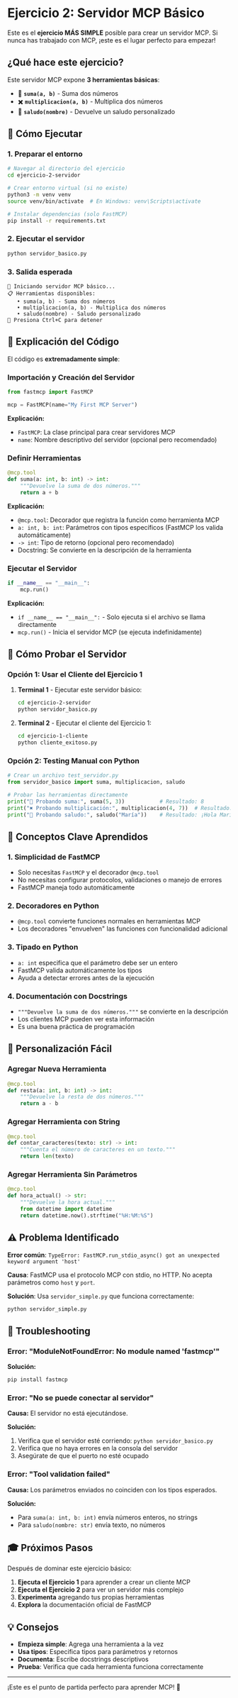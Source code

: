 # Ejercicio 2: Servidor MCP Básico

Este es el **ejercicio MÁS SIMPLE** posible para crear un servidor MCP. Si nunca has trabajado con MCP, ¡este es el lugar perfecto para empezar!

## ¿Qué hace este ejercicio?

Este servidor MCP expone **3 herramientas básicas**:
- 🧮 **`suma(a, b)`** - Suma dos números
- ✖️ **`multiplicacion(a, b)`** - Multiplica dos números  
- 👋 **`saludo(nombre)`** - Devuelve un saludo personalizado

## 🚀 Cómo Ejecutar

### 1. Preparar el entorno

```bash
# Navegar al directorio del ejercicio
cd ejercicio-2-servidor

# Crear entorno virtual (si no existe)
python3 -m venv venv
source venv/bin/activate  # En Windows: venv\Scripts\activate

# Instalar dependencias (solo FastMCP)
pip install -r requirements.txt
```

### 2. Ejecutar el servidor

```bash
python servidor_basico.py
```

### 3. Salida esperada

```
🚀 Iniciando servidor MCP básico...
📋 Herramientas disponibles:
   • suma(a, b) - Suma dos números
   • multiplicacion(a, b) - Multiplica dos números
   • saludo(nombre) - Saludo personalizado
🛑 Presiona Ctrl+C para detener
```

## 📖 Explicación del Código

El código es **extremadamente simple**:

### Importación y Creación del Servidor

```python
from fastmcp import FastMCP

mcp = FastMCP(name="My First MCP Server")
```

**Explicación:**
- `FastMCP`: La clase principal para crear servidores MCP
- `name`: Nombre descriptivo del servidor (opcional pero recomendado)

### Definir Herramientas

```python
@mcp.tool
def suma(a: int, b: int) -> int:
    """Devuelve la suma de dos números."""
    return a + b
```

**Explicación:**
- `@mcp.tool`: Decorador que registra la función como herramienta MCP
- `a: int, b: int`: Parámetros con tipos específicos (FastMCP los valida automáticamente)
- `-> int`: Tipo de retorno (opcional pero recomendado)
- Docstring: Se convierte en la descripción de la herramienta

### Ejecutar el Servidor

```python
if __name__ == "__main__":
    mcp.run()
```

**Explicación:**
- `if __name__ == "__main__":` - Solo ejecuta si el archivo se llama directamente
- `mcp.run()` - Inicia el servidor MCP (se ejecuta indefinidamente)

## 🧪 Cómo Probar el Servidor

### Opción 1: Usar el Cliente del Ejercicio 1

1. **Terminal 1** - Ejecutar este servidor básico:
   ```bash
   cd ejercicio-2-servidor
   python servidor_basico.py
   ```

2. **Terminal 2** - Ejecutar el cliente del Ejercicio 1:
   ```bash
   cd ejercicio-1-cliente
   python cliente_exitoso.py
   ```

### Opción 2: Testing Manual con Python

```python
# Crear un archivo test_servidor.py
from servidor_basico import suma, multiplicacion, saludo

# Probar las herramientas directamente
print("🧮 Probando suma:", suma(5, 3))           # Resultado: 8
print("✖️ Probando multiplicación:", multiplicacion(4, 7))  # Resultado: 28
print("👋 Probando saludo:", saludo("María"))    # Resultado: ¡Hola María! Bienvenido al servidor MCP.
```

## 🎯 Conceptos Clave Aprendidos

### 1. **Simplicidad de FastMCP**
- Solo necesitas `FastMCP` y el decorador `@mcp.tool`
- No necesitas configurar protocolos, validaciones o manejo de errores
- FastMCP maneja todo automáticamente

### 2. **Decoradores en Python**
- `@mcp.tool` convierte funciones normales en herramientas MCP
- Los decoradores "envuelven" las funciones con funcionalidad adicional

### 3. **Tipado en Python**
- `a: int` especifica que el parámetro debe ser un entero
- FastMCP valida automáticamente los tipos
- Ayuda a detectar errores antes de la ejecución

### 4. **Documentación con Docstrings**
- `"""Devuelve la suma de dos números."""` se convierte en la descripción
- Los clientes MCP pueden ver esta información
- Es una buena práctica de programación

## 🔧 Personalización Fácil

### Agregar Nueva Herramienta

```python
@mcp.tool
def resta(a: int, b: int) -> int:
    """Devuelve la resta de dos números."""
    return a - b
```

### Agregar Herramienta con String

```python
@mcp.tool
def contar_caracteres(texto: str) -> int:
    """Cuenta el número de caracteres en un texto."""
    return len(texto)
```

### Agregar Herramienta Sin Parámetros

```python
@mcp.tool
def hora_actual() -> str:
    """Devuelve la hora actual."""
    from datetime import datetime
    return datetime.now().strftime("%H:%M:%S")
```

## ⚠️ Problema Identificado

**Error común**: `TypeError: FastMCP.run_stdio_async() got an unexpected keyword argument 'host'`

**Causa**: FastMCP usa el protocolo MCP con stdio, no HTTP. No acepta parámetros como `host` y `port`.

**Solución**: Usa `servidor_simple.py` que funciona correctamente:
```bash
python servidor_simple.py
```

## 🚨 Troubleshooting

### Error: "ModuleNotFoundError: No module named 'fastmcp'"

**Solución:**
```bash
pip install fastmcp
```

### Error: "No se puede conectar al servidor"

**Causa:** El servidor no está ejecutándose.

**Solución:**
1. Verifica que el servidor esté corriendo: `python servidor_basico.py`
2. Verifica que no haya errores en la consola del servidor
3. Asegúrate de que el puerto no esté ocupado

### Error: "Tool validation failed"

**Causa:** Los parámetros enviados no coinciden con los tipos esperados.

**Solución:** 
- Para `suma(a: int, b: int)` envía números enteros, no strings
- Para `saludo(nombre: str)` envía texto, no números

## 🎓 Próximos Pasos

Después de dominar este ejercicio básico:

1. **Ejecuta el Ejercicio 1** para aprender a crear un cliente MCP
2. **Ejecuta el Ejercicio 2** para ver un servidor más complejo
3. **Experimenta** agregando tus propias herramientas
4. **Explora** la documentación oficial de FastMCP

## 💡 Consejos

- **Empieza simple**: Agrega una herramienta a la vez
- **Usa tipos**: Especifica tipos para parámetros y retornos
- **Documenta**: Escribe docstrings descriptivos
- **Prueba**: Verifica que cada herramienta funciona correctamente

---

¡Este es el punto de partida perfecto para aprender MCP! 🎉
